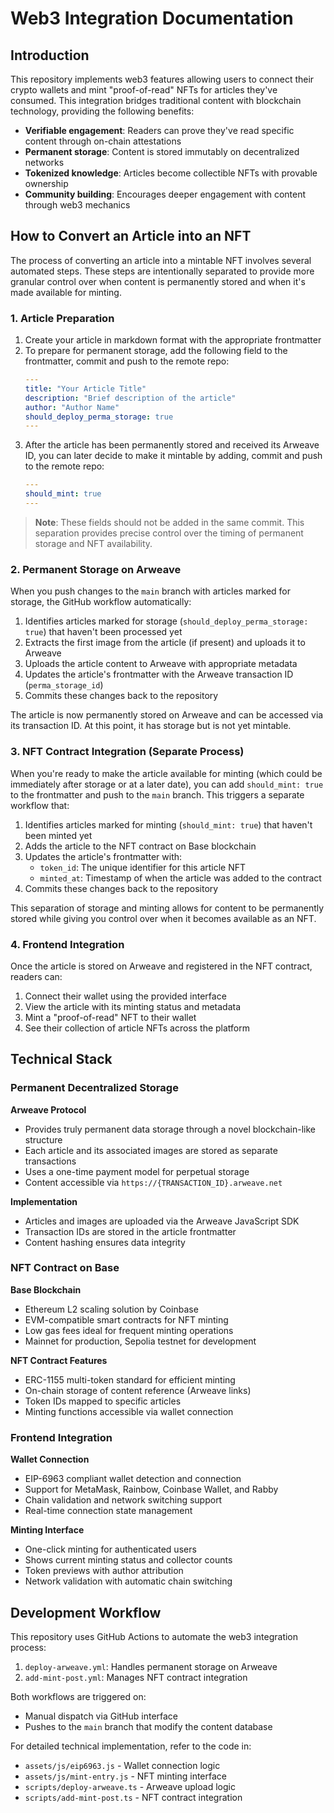 # Web3 Integration Documentation

## Introduction

This repository implements web3 features allowing users to connect their crypto wallets and mint "proof-of-read" NFTs for articles they've consumed. This integration bridges traditional content with blockchain technology, providing the following benefits:

- **Verifiable engagement**: Readers can prove they've read specific content through on-chain attestations
- **Permanent storage**: Content is stored immutably on decentralized networks
- **Tokenized knowledge**: Articles become collectible NFTs with provable ownership
- **Community building**: Encourages deeper engagement with content through web3 mechanics

## How to Convert an Article into an NFT

The process of converting an article into a mintable NFT involves several automated steps. These steps are intentionally separated to provide more granular control over when content is permanently stored and when it's made available for minting.

### 1. Article Preparation

1. Create your article in markdown format with the appropriate frontmatter
2. To prepare for permanent storage, add the following field to the frontmatter, commit and push to the remote repo:
   ```yaml
   ---
   title: "Your Article Title"
   description: "Brief description of the article"
   author: "Author Name"
   should_deploy_perma_storage: true
   ---
   ```
3. After the article has been permanently stored and received its Arweave ID, you can later decide to make it mintable by adding, commit and push to the remote repo:
   ```yaml
   ---
   should_mint: true
   ---
   ```

> **Note**: These fields should not be added in the same commit. This separation provides precise control over the timing of permanent storage and NFT availability.

### 2. Permanent Storage on Arweave

When you push changes to the `main` branch with articles marked for storage, the GitHub workflow automatically:

1. Identifies articles marked for storage (`should_deploy_perma_storage: true`) that haven't been processed yet
2. Extracts the first image from the article (if present) and uploads it to Arweave
3. Uploads the article content to Arweave with appropriate metadata
4. Updates the article's frontmatter with the Arweave transaction ID (`perma_storage_id`)
5. Commits these changes back to the repository

The article is now permanently stored on Arweave and can be accessed via its transaction ID. At this point, it has storage but is not yet mintable.

### 3. NFT Contract Integration (Separate Process)

When you're ready to make the article available for minting (which could be immediately after storage or at a later date), you can add `should_mint: true` to the frontmatter and push to the `main` branch. This triggers a separate workflow that:

1. Identifies articles marked for minting (`should_mint: true`) that haven't been minted yet
2. Adds the article to the NFT contract on Base blockchain
3. Updates the article's frontmatter with:
   - `token_id`: The unique identifier for this article NFT
   - `minted_at`: Timestamp of when the article was added to the contract
4. Commits these changes back to the repository

This separation of storage and minting allows for content to be permanently stored while giving you control over when it becomes available as an NFT.

### 4. Frontend Integration

Once the article is stored on Arweave and registered in the NFT contract, readers can:

1. Connect their wallet using the provided interface
2. View the article with its minting status and metadata
3. Mint a "proof-of-read" NFT to their wallet
4. See their collection of article NFTs across the platform

## Technical Stack

### Permanent Decentralized Storage

**Arweave Protocol**
- Provides truly permanent data storage through a novel blockchain-like structure
- Each article and its associated images are stored as separate transactions
- Uses a one-time payment model for perpetual storage
- Content accessible via `https://{TRANSACTION_ID}.arweave.net`

**Implementation**
- Articles and images are uploaded via the Arweave JavaScript SDK
- Transaction IDs are stored in the article frontmatter
- Content hashing ensures data integrity

### NFT Contract on Base

**Base Blockchain**
- Ethereum L2 scaling solution by Coinbase
- EVM-compatible smart contracts for NFT minting
- Low gas fees ideal for frequent minting operations
- Mainnet for production, Sepolia testnet for development

**NFT Contract Features**
- ERC-1155 multi-token standard for efficient minting
- On-chain storage of content reference (Arweave links)
- Token IDs mapped to specific articles
- Minting functions accessible via wallet connection

### Frontend Integration

**Wallet Connection**
- EIP-6963 compliant wallet detection and connection
- Support for MetaMask, Rainbow, Coinbase Wallet, and Rabby
- Chain validation and network switching support
- Real-time connection state management

**Minting Interface**
- One-click minting for authenticated users
- Shows current minting status and collector counts
- Token previews with author attribution
- Network validation with automatic chain switching

## Development Workflow

This repository uses GitHub Actions to automate the web3 integration process:

1. `deploy-arweave.yml`: Handles permanent storage on Arweave
2. `add-mint-post.yml`: Manages NFT contract integration

Both workflows are triggered on:
- Manual dispatch via GitHub interface
- Pushes to the `main` branch that modify the content database

For detailed technical implementation, refer to the code in:
- `assets/js/eip6963.js` - Wallet connection logic
- `assets/js/mint-entry.js` - NFT minting interface
- `scripts/deploy-arweave.ts` - Arweave upload logic
- `scripts/add-mint-post.ts` - NFT contract integration 